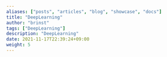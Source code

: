 ```yaml
---
aliases: ["posts", "articles", "blog", "showcase", "docs"]
title: "DeepLearning"
author: "brinst"
tags: ["DeepLearning"]
description: "DeepLearning"
date: 2021-11-17T22:39:24+09:00
weight: 5
---
```

